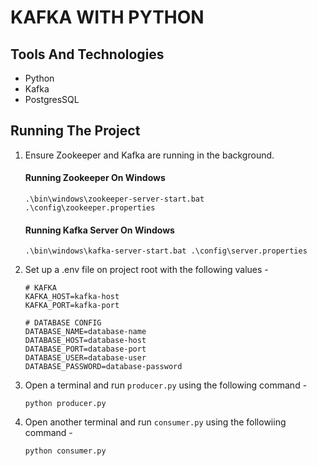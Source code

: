 # KAFKA WITH PYTHON

## Tools And Technologies

- Python
- Kafka
- PostgresSQL

## Running The Project

1. Ensure Zookeeper and Kafka are running in the background.

   #### Running Zookeeper On Windows

   ```
   .\bin\windows\zookeeper-server-start.bat .\config\zookeeper.properties
   ```

   #### Running Kafka Server On Windows

   ```
   .\bin\windows\kafka-server-start.bat .\config\server.properties
   ```

2. Set up a .env file on project root with the following values -

   ```
   # KAFKA
   KAFKA_HOST=kafka-host
   KAFKA_PORT=kafka-port

   # DATABASE CONFIG
   DATABASE_NAME=database-name
   DATABASE_HOST=database-host
   DATABASE_PORT=database-port
   DATABASE_USER=database-user
   DATABASE_PASSWORD=database-password
   ```

3. Open a terminal and run `producer.py` using the following command -

   ```
   python producer.py
   ```

4. Open another terminal and run `consumer.py` using the followiing command -

   ```
   python consumer.py
   ```
